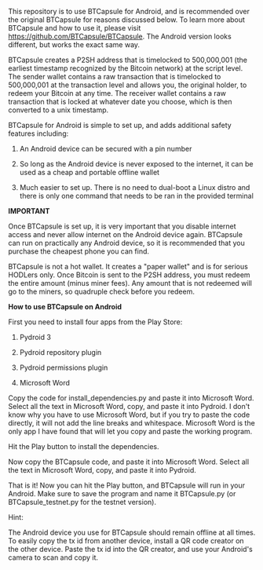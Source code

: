 This repository is to use BTCapsule for Android, and is recommended over the original BTCapsule for reasons discussed below. To learn more about BTCapsule and how to use it, please visit https://github.com/BTCapsule/BTCapsule. The Android version looks different, but works the exact same way.

BTCapsule creates a P2SH address that is timelocked to 500,000,001 (the earliest timestamp recognized by the Bitcoin network) at the script level. The sender wallet contains a raw transaction that is timelocked to 500,000,001 at the transaction level and allows you, the original holder, to redeem your Bitcoin at any time. The receiver wallet contains a raw transaction that is locked at whatever date you choose, which is then converted to a unix timestamp.

BTCapsule for Android is simple to set up, and adds additional safety features including:

1. An Android device can be secured with a pin number

2. So long as the Android device is never exposed to the internet, it can be used as a cheap and portable offline wallet

3. Much easier to set up. There is no need to dual-boot a Linux distro and there is only one command that needs to be ran in the provided terminal

**IMPORTANT**

Once BTCapsule is set up, it is very important that you disable internet access and never allow internet on the Android device again. BTCapsule can run on practically any Android device, so it is recommended that you purchase the cheapest phone you can find. 

BTCapsule is not a hot wallet. It creates a "paper wallet" and is for serious HODLers only. Once Bitcoin is sent to the P2SH address, you must redeem the entire amount (minus miner fees). Any amount that is not redeemed will go to the miners, so quadruple check before you redeem.

**How to use BTCapsule on Android**

First you need to install four apps from the Play Store:

1. Pydroid 3

2. Pydroid repository plugin

3. Pydroid permissions plugin

4. Microsoft Word

Copy the code for install_dependencies.py and paste it into Microsoft Word. Select all the text in Microsoft Word, copy, and paste it into Pydroid. I don't know why you have to use Microsoft Word, but if you try to paste the code directly, it will not add the line breaks and whitespace. Microsoft Word is the only app I have found that will let you copy and paste the working program.

Hit the Play button to install the dependencies.

Now copy the BTCapsule code, and paste it into Microsoft Word. Select all the text in Microsoft Word, copy, and paste it into Pydroid.

That is it! Now you can hit the Play button, and BTCapsule will run in your Android. Make sure to save the program and name it BTCapsule.py (or BTCapsule_testnet.py for the testnet version).

Hint:

The Android device you use for BTCapsule should remain offline at all times. To easily copy the tx id from another device, install a QR code creator on the other device. Paste the tx id into the QR creator, and use your Android's camera to scan and copy it.
